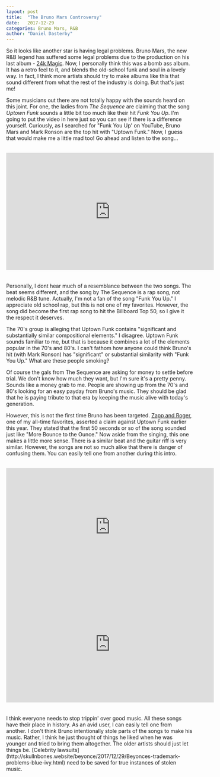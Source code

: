 ```yaml
---
layout: post
title:  "The Bruno Mars Controversy"
date:   2017-12-29
categories: Bruno Mars, R&B
author: "Daniel Dasterby"
---
```


So it looks like another star is having legal problems. Bruno Mars, the new R&B legend has suffered some legal problems due to the production on his last album - [24k Magic](https://en.wikipedia.org/wiki/24K_Magic_(album)). Now, I personally think this was a bomb ass album. It has a retro feel to it, and blends the old-school funk and soul in a lovely way. In fact, I think more artists should try to make albums like this that sound different from what the rest of the industry is doing. But that's just me! 

Some musicians out there are not totally happy with the sounds heard on this joint. For one, the ladies from *The Sequence* are claiming that the song _Uptown Funk_ sounds a little bit too much like their hit _Funk You Up_. I'm going to put the video in here just so you can see if there is a difference yourself. Curiously, as I searched for "Funk You Up' on YouTube, Bruno Mars and Mark Ronson are the top hit with "Uptown Funk." Now, I guess that would make me a little mad too! Go ahead and listen to the song...
<br/>
<br/>
<center><iframe width="560" height="315" src="https://www.youtube.com/embed/nEpBZ7DO1L8" frameborder="0" gesture="media" allow="encrypted-media" allowfullscreen></iframe></center>
<br/>
<br/>
Personally, I dont hear much of a resemblance between the two songs. The beat seems different, and the song by The Sequence is a rap song, not melodic R&B tune. Actually, I'm not a fan of the song "Funk You Up." I appreciate old school rap, but this is not one of my favorites. However, the song did become the first rap song to hit the Billboard Top 50, so I give it the respect it deserves. 

The 70's group is alleging that Uptown Funk contains "significant and substantially similar compositional elements." I disagree. Uptown Funk sounds familiar to me, but that is because it combines a lot of the elements popular in the 70's and 80's. I can't fathom how anyone could think Bruno's hit (with Mark Ronson) has "significant" or substantial similarity with "Funk You Up." What are these people smoking? 

Of course the gals from The Sequence are asking for money to settle before trial. We don't know how much they want, but I'm sure it's a pretty penny. Sounds like a money grab to me. People are showing up from the 70's and 80's looking for an easy payday from Bruno's music. They should be glad that he is paying tribute to that era by keeping the music alive with today's generation. 

However, this is not the first time Bruno has been targeted. [Zapp and Roger](https://en.wikipedia.org/wiki/Zapp_(band)), one of my all-time favorites, asserted a claim against Uptown Funk earlier this year. They stated that the first 50 seconds or so of the song sounded just like "More Bounce to the Ounce." Now aside from the singing, this one makes a little more sense. There is a similar beat and the guitar riff is very similar. However, the songs are not so much alike that there is danger of confusing them. You can easily tell one from another during this intro. 
<br/>
<br/>
<center><iframe width="560" height="315" src="https://www.youtube.com/embed/lK6wOG_aDl8" frameborder="0" gesture="media" allow="encrypted-media" allowfullscreen></iframe>
<iframe width="560" height="315" src="https://www.youtube.com/embed/OPf0YbXqDm0" frameborder="0" gesture="media" allow="encrypted-media" allowfullscreen></iframe></center>
<br/>
<br/>
I think everyone needs to stop trippin' over good music. All these songs have their place in history. As an avid user, I can easily tell one from another. I don't think Bruno intentionally stole parts of the songs to make his music. Rather, I think he just thought of things he liked when he was younger and tried to bring them altogether. The older artists should just let things be. [Celebrity lawsuits](http://skullnbones.website/beyonce/2017/12/29/Beyonces-trademark-problems-blue-ivy.html) need to be saved for true instances of stolen music. 

